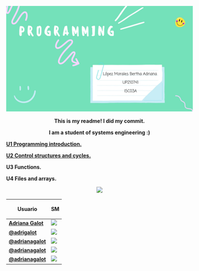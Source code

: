 <b><p align="middle"> <img src="https://github.com/UP210741/UP210741_CPP/blob/main/IMG/1.jpg"> <p><b>

<center>This is my readme! 
I did my commit.

I am a student of systems engineering :) </center> 

[U1 Programming introduction.](https://github.com/UP210741/UP210741_CPP/tree/main/U1)

[U2 Control structures and cycles.](https://github.com/UP210741/UP210741_CPP/tree/main/U2)

U3 Functions.

U4 Files and arrays.

<p align="center"> <img src="/Users/adrianagalot/Desktop/UP210741_CPP/IMG/dog2.gif">  

|Usuario| <b><p align="middle"> SM <p><b>| 
|--------------|------|
|[Adriana Galot](https://www.facebook.com/adrianagalot/)| <img src="/Users/adrianagalot/Desktop/UP210741_CPP/IMG/IMG_8055.JPG">  
|[@adrigalot](https://t.snapchat.com/nWMSHFyN)| <img src="/Users/adrianagalot/Desktop/UP210741_CPP/IMG/IMG_8052.JPG"> 
|[@adrianagalot](https://www.instagram.com/adrianagalot/)| <img src="/Users/adrianagalot/Desktop/UP210741_CPP/IMG/IMG_8051.JPG"> 
|[@adrianagalot](https://twitter.com/adrianagalot)| <img src="/Users/adrianagalot/Desktop/UP210741_CPP/IMG/IMG_8054.JPG"> 
|[@adrianagalot](https://www.tiktok.com/@adrianagalot?lang=es)| <img src="/Users/adrianagalot/Desktop/UP210741_CPP/IMG/IMG_8053.JPG"> 


